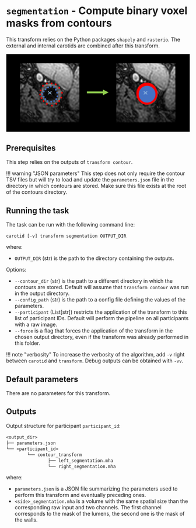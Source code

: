 # `segmentation` - Compute binary voxel masks from contours

This transform relies on the Python packages `shapely` and `rasterio`.
The external and internal carotids are combined after this transform. 

![Illustration of segmentation transform](../images/segmentation_transform.png)

## Prerequisites

This step relies on the outputs of `transform contour`.

!!! warning "JSON parameters"
    This step does not only require the contour TSV files but will try to
    load and update the `parameters.json` file in the directory in which contours are
    stored. Make sure this file exists at the root of the contours directory.

## Running the task

The task can be run with the following command line:
```
carotid [-v] transform segmentation OUTPUT_DIR
```
where:

- `OUTPUT_DIR` (str) is the path to the directory containing the outputs.

Options:

- `--contour_dir` (str) is the path to a different directory in which the contours are stored.
Default will assume that `transform contour` was run in the output directory.
- `--config_path` (str) is the path to a config file defining the values of the parameters.
- `--participant` (List[str]) restricts the application of the transform to this list of participant IDs. 
Default will perform the pipeline on all participants with a raw image.
- `--force` is a flag that forces the application of the transform in the chosen output directory,
even if the transform was already performed in this folder.

!!! note "verbosity"
    To increase the verbosity of the algorithm, add `-v` right between `carotid` and `transform`.
    Debug outputs can be obtained with `-vv`.

## Default parameters

There are no parameters for this transform.

## Outputs

Output structure for participant `participant_id`:
```console
<output_dir>
├── parameters.json
└── <participant_id>
        └── contour_transform
                ├── left_segmentation.mha
                └── right_segmentation.mha
```

where:

- `parameters.json` is a JSON file summarizing the parameters used to perform this transform and eventually preceding ones.
- `<side>_segmentation.mha` is a volume with the same spatial size than the corresponding raw input and two channels.
The first channel corresponds to the mask of the lumens, the second one is the mask of the walls.